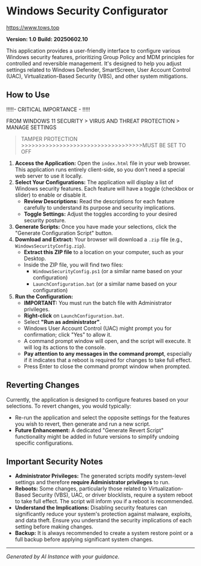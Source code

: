 # Windows Security Configurator

https://www.tows.top

**Version: 1.0**
**Build: 20250602.10**

This application provides a user-friendly interface to configure various Windows security features, prioritizing Group Policy and MDM principles for controlled and reversible management. It's designed to help you adjust settings related to Windows Defender, SmartScreen, User Account Control (UAC), Virtualization-Based Security (VBS), and other system mitigations.

## How to Use

!!!!!- CRITICAL IMPORTANCE - !!!!!

FROM WINDOWS 11 SECURITY > VIRUS AND THREAT PROTECTION > MANAGE SETTINGS 

> TAMPER PROTECTION >>>>>>>>>>>>>>>>>>>>>>>>>>>>>>>>>>>MUST BE SET TO OFF


1.  **Access the Application:** Open the `index.html` file in your web browser. This application runs entirely client-side, so you don't need a special web server to use it locally.
2.  **Select Your Configurations:** The application will display a list of Windows security features. Each feature will have a toggle (checkbox or slider) to enable or disable it.
    * **Review Descriptions:** Read the descriptions for each feature carefully to understand its purpose and security implications.
    * **Toggle Settings:** Adjust the toggles according to your desired security posture.
3.  **Generate Scripts:** Once you have made your selections, click the "Generate Configuration Script" button.
4.  **Download and Extract:** Your browser will download a `.zip` file (e.g., `WindowsSecurityConfig.zip`).
    * **Extract this ZIP file** to a location on your computer, such as your Desktop.
    * Inside the ZIP file, you will find two files:
        * `WindowsSecurityConfig.ps1` (or a similar name based on your configuration)
        * `LaunchConfiguration.bat` (or a similar name based on your configuration)
5.  **Run the Configuration:**
    * **IMPORTANT:** You must run the batch file with Administrator privileges.
    * **Right-click** on `LaunchConfiguration.bat`.
    * Select **"Run as administrator"**.
    * Windows User Account Control (UAC) might prompt you for confirmation; click "Yes" to allow it.
    * A command prompt window will open, and the script will execute. It will log its actions to the console.
    * **Pay attention to any messages in the command prompt**, especially if it indicates that a reboot is required for changes to take full effect.
    * Press Enter to close the command prompt window when prompted.

## Reverting Changes

Currently, the application is designed to configure features based on your selections. To revert changes, you would typically:
* Re-run the application and select the opposite settings for the features you wish to revert, then generate and run a new script.
* **Future Enhancement:** A dedicated "Generate Revert Script" functionality might be added in future versions to simplify undoing specific configurations.

## Important Security Notes

* **Administrator Privileges:** The generated scripts modify system-level settings and therefore **require Administrator privileges** to run.
* **Reboots:** Some changes, particularly those related to Virtualization-Based Security (VBS), UAC, or driver blocklists, require a system reboot to take full effect. The script will inform you if a reboot is recommended.
* **Understand the Implications:** Disabling security features can significantly reduce your system's protection against malware, exploits, and data theft. Ensure you understand the security implications of each setting before making changes.
* **Backup:** It is always recommended to create a system restore point or a full backup before applying significant system changes.

---
*Generated by AI Instance with your guidance.*
